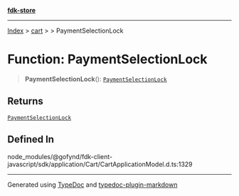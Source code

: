 [**fdk-store**](../../../README.md)
***

[Index](../../../API.md) > [cart](../../README.md) > [<internal>](../README.md) > PaymentSelectionLock

# Function: PaymentSelectionLock

> **PaymentSelectionLock**(): [`PaymentSelectionLock`](../type-aliases/type-alias.PaymentSelectionLock.md)

## Returns

[`PaymentSelectionLock`](../type-aliases/type-alias.PaymentSelectionLock.md)

## Defined In

node\_modules/@gofynd/fdk-client-javascript/sdk/application/Cart/CartApplicationModel.d.ts:1329

***
Generated using [TypeDoc](https://typedoc.org/) and [typedoc-plugin-markdown](https://www.npmjs.com/package/typedoc-plugin-markdown)
